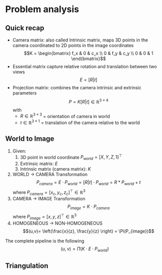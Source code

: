 # Problem analysis

## Quick recap
- Camera matrix: also called Intrinsic matrix, maps 3D points in the camera coordinated to 2D points in the image coordinates $$K = \begin{bmatrix} f_x & 0 & c_x \\ 0 & f_y & c_y \\ 0 & 0 & 1 \end{bmatrix}$$
- Essential matrix capture relative rotation and translation between two views $$E=[R|t]$$
- Projection matrix: combines the camera intrinsic and extrinsic parameters $$P = K[R|t]\in\mathbb{R}^{3\times 4}$$ with
  - $R\in\mathbb{R}^{3\times 3}$ = orientation of camera in world
  - $t\in\mathbb{R}^{3\times 1}$ = translation of the camera relative to the world


## World to Image
1) Given:
   1) 3D point in world coordinate $P_{world}=[X, Y, Z, 1]^\top$
   2) Extrinsic matrix: $E$
   3) Intrinsic matrix (camera matrix): $K$
2) WORLD $\rightarrow$ CAMERA Transformation $$P_{camera} = E\cdot P_{world} = [R|t]\cdot P_{world} = R * P_{world}+t$$ where $P_{camera}=[x_c, y_c, z_c]^\top\in\mathbb{R}^3$
3) CAMERA $\rightarrow$ IMAGE Transformation $$P_{image} = K\cdot P_{camera}$$  where $P_{image}=[x, y, z]^\top\in\mathbb{R}^3$
4) HOMOGENEOUS $\rightarrow$ NON-HOMOGENEOUS $$(u,v)= \left(\frac{x}{z}, \frac{y}{z} \right) = \Pi(P_{image})$$

The complete pipeline is the following $$(u,v) = \Pi(K\cdot E\cdot P_{world})$$

## Triangulation

